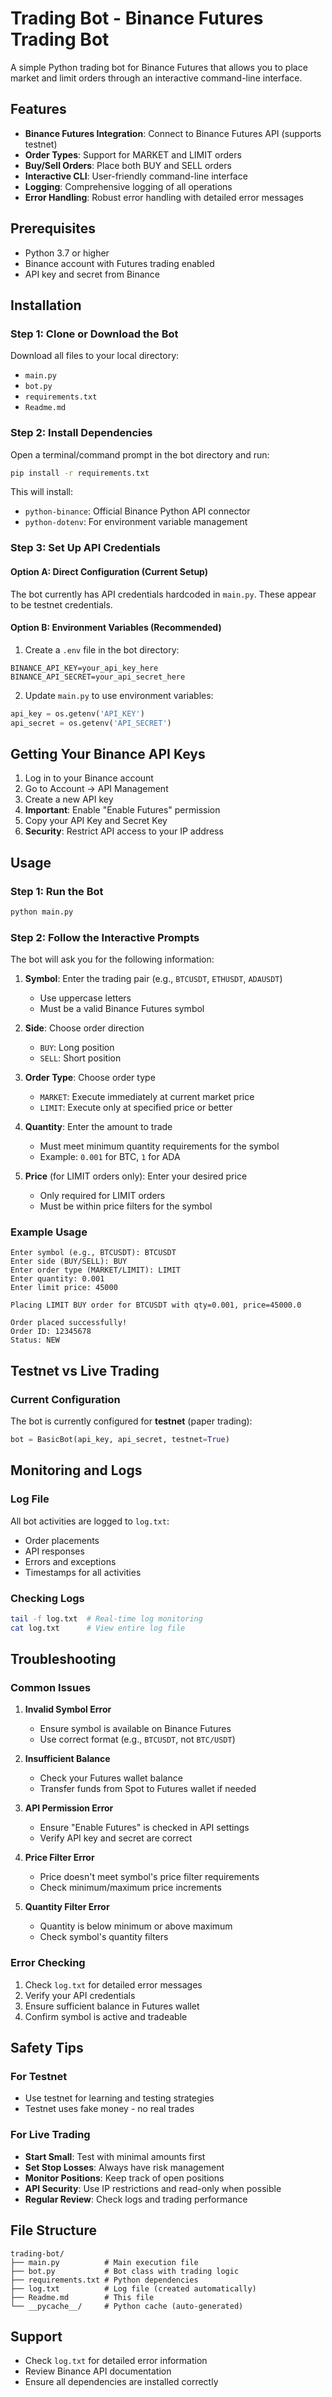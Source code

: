# Trading Bot - Binance Futures Trading Bot

A simple Python trading bot for Binance Futures that allows you to place market and limit orders through an interactive command-line interface.

## Features

- **Binance Futures Integration**: Connect to Binance Futures API (supports testnet)
- **Order Types**: Support for MARKET and LIMIT orders
- **Buy/Sell Orders**: Place both BUY and SELL orders
- **Interactive CLI**: User-friendly command-line interface
- **Logging**: Comprehensive logging of all operations
- **Error Handling**: Robust error handling with detailed error messages

## Prerequisites

- Python 3.7 or higher
- Binance account with Futures trading enabled
- API key and secret from Binance

## Installation

### Step 1: Clone or Download the Bot

Download all files to your local directory:

- `main.py`
- `bot.py`
- `requirements.txt`
- `Readme.md`

### Step 2: Install Dependencies

Open a terminal/command prompt in the bot directory and run:

```bash
pip install -r requirements.txt
```

This will install:

- `python-binance`: Official Binance Python API connector
- `python-dotenv`: For environment variable management

### Step 3: Set Up API Credentials

#### Option A: Direct Configuration (Current Setup)

The bot currently has API credentials hardcoded in `main.py`. These appear to be testnet credentials.

#### Option B: Environment Variables (Recommended)

1. Create a `.env` file in the bot directory:

```
BINANCE_API_KEY=your_api_key_here
BINANCE_API_SECRET=your_api_secret_here
```

2. Update `main.py` to use environment variables:

```python
api_key = os.getenv('API_KEY')
api_secret = os.getenv('API_SECRET')
```

## Getting Your Binance API Keys

1. Log in to your Binance account
2. Go to Account → API Management
3. Create a new API key
4. **Important**: Enable "Enable Futures" permission
5. Copy your API Key and Secret Key
6. **Security**: Restrict API access to your IP address

## Usage

### Step 1: Run the Bot

```bash
python main.py
```

### Step 2: Follow the Interactive Prompts

The bot will ask you for the following information:

1. **Symbol**: Enter the trading pair (e.g., `BTCUSDT`, `ETHUSDT`, `ADAUSDT`)

   - Use uppercase letters
   - Must be a valid Binance Futures symbol

2. **Side**: Choose order direction

   - `BUY`: Long position
   - `SELL`: Short position

3. **Order Type**: Choose order type

   - `MARKET`: Execute immediately at current market price
   - `LIMIT`: Execute only at specified price or better

4. **Quantity**: Enter the amount to trade

   - Must meet minimum quantity requirements for the symbol
   - Example: `0.001` for BTC, `1` for ADA

5. **Price** (for LIMIT orders only): Enter your desired price
   - Only required for LIMIT orders
   - Must be within price filters for the symbol

### Example Usage

```
Enter symbol (e.g., BTCUSDT): BTCUSDT
Enter side (BUY/SELL): BUY
Enter order type (MARKET/LIMIT): LIMIT
Enter quantity: 0.001
Enter limit price: 45000

Placing LIMIT BUY order for BTCUSDT with qty=0.001, price=45000.0

Order placed successfully!
Order ID: 12345678
Status: NEW
```

## Testnet vs Live Trading

### Current Configuration

The bot is currently configured for **testnet** (paper trading):

```python
bot = BasicBot(api_key, api_secret, testnet=True)
```



## Monitoring and Logs

### Log File

All bot activities are logged to `log.txt`:

- Order placements
- API responses
- Errors and exceptions
- Timestamps for all activities

### Checking Logs

```bash
tail -f log.txt  # Real-time log monitoring
cat log.txt      # View entire log file
```

## Troubleshooting

### Common Issues

1. **Invalid Symbol Error**

   - Ensure symbol is available on Binance Futures
   - Use correct format (e.g., `BTCUSDT`, not `BTC/USDT`)

2. **Insufficient Balance**

   - Check your Futures wallet balance
   - Transfer funds from Spot to Futures wallet if needed

3. **API Permission Error**

   - Ensure "Enable Futures" is checked in API settings
   - Verify API key and secret are correct

4. **Price Filter Error**

   - Price doesn't meet symbol's price filter requirements
   - Check minimum/maximum price increments

5. **Quantity Filter Error**
   - Quantity is below minimum or above maximum
   - Check symbol's quantity filters

### Error Checking

1. Check `log.txt` for detailed error messages
2. Verify your API credentials
3. Ensure sufficient balance in Futures wallet
4. Confirm symbol is active and tradeable

## Safety Tips

### For Testnet

- Use testnet for learning and testing strategies
- Testnet uses fake money - no real trades

### For Live Trading

- **Start Small**: Test with minimal amounts first
- **Set Stop Losses**: Always have risk management
- **Monitor Positions**: Keep track of open positions
- **API Security**: Use IP restrictions and read-only when possible
- **Regular Review**: Check logs and trading performance

## File Structure

```
trading-bot/
├── main.py          # Main execution file
├── bot.py           # Bot class with trading logic
├── requirements.txt # Python dependencies
├── log.txt          # Log file (created automatically)
├── Readme.md        # This file
└── __pycache__/     # Python cache (auto-generated)
```



## Support

- Check `log.txt` for detailed error information
- Review Binance API documentation
- Ensure all dependencies are installed correctly


